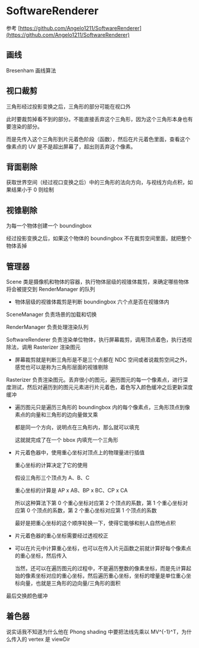 # SoftwareRenderer

参考 [https://github.com/Angelo1211/SoftwareRenderer](https://github.com/Angelo1211/SoftwareRenderer)

## 画线

Bresenham 画线算法

## 视口裁剪

三角形经过投影变换之后，三角形的部分可能在视口外

此时要裁剪掉看不到的部分。不能直接丢弃这个三角形，因为这个三角形本身也有要渲染的部分。

而是先传入这个三角形到片元着色阶段（函数），然后在片元着色里面，查看这个像素点的 UV 是不是超出屏幕了，超出则丢弃这个像素。

## 背面剔除

获取世界空间（经过视口变换之后）中的三角形的法向方向，与视线方向点积，如果结果小于 0 则绘制

## 视锥剔除

为每一个物体创建一个 boundingbox

经过投影变换之后，如果这个物体的 boundingbox 不在裁剪空间里面，就把整个物体丢掉

## 管理器

Scene 类是摄像机和物体的容器，执行物体层级的视锥体裁剪，来确定哪些物体将会被提交到 RenderManager 的队列

+ 物体层级的视锥体裁剪是判断 boundingbox 六个点是否在视锥体内

SceneManager 负责场景的加载和切换

RenderManager 负责处理渲染队列

SoftwareRenderer 负责渲染单位物体，执行屏幕裁剪，调用顶点着色，执行透视除法，调用 Rasterizer 渲染图元

+ 屏幕裁剪就是判断三角形是不是三个点都在 NDC 空间或者说裁剪空间之外，感觉也可以是称为三角形层面的视锥剔除

Rasterizer 负责渲染图元。丢弃很小的图元，遍历图元的每一个像素点，进行深度测试，然后对遍历到的图元元素进行片元着色，着色写入颜色缓冲之后更新深度缓冲

+ 遍历图元只是遍历三角形的 boundingbox 内的每个像素点，三角形顶点到像素点的向量和三角形的边向量做叉乘

    都是同一个方向，说明点在三角形内，那么就可以填充

    这就就完成了在一个 bbox 内填充一个三角形

+ 片元着色器中，使用重心坐标对顶点上的物理量进行插值

    重心坐标的计算决定了它的使用

    假设三角形三个顶点为 A、B、C

    重心坐标的计算是 AP x AB、BP x BC、CP x CA

    所以这种算法下第 0 个重心坐标对应第 2 个顶点的系数，第 1 个重心坐标对应第 0 个顶点的系数，第 2 个重心坐标对应第 1 个顶点的系数

    最好是把重心坐标的这个顺序轮换一下，使得它能够和别人自然地点积 

+ 片元着色器的重心坐标需要经过透视校正

+ 可以在片元中计算重心坐标，也可以在传入片元函数之前就计算好每个像素点的重心坐标，然后传入

    当然，还可以在遍历图元的过程中，不是遍历整数的像素坐标，而是先计算起始的像素坐标对应的重心坐标，然后遍历重心坐标，坐标的增量是单位重心坐标向量，也就是三角形的边向量/三角形的面积

最后交换颜色缓冲

## 着色器

说实话我不知道为什么他在 Phong shading 中要把法线先乘以 MV^{-1}^T，为什么传入的 vertex 是 viewDir

